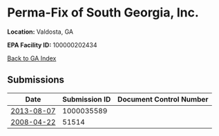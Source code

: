 # Perma-Fix of South Georgia, Inc.

**Location:** Valdosta, GA

**EPA Facility ID:** 100000202434

[Back to GA Index](../../index.md)

## Submissions

| Date | Submission ID | Document Control Number |
|------|--------------|-------------------------|
| [2013-08-07](submissions/1000035589.md) | 1000035589 |  |
| [2008-04-22](submissions/51514.md) | 51514 |  |
